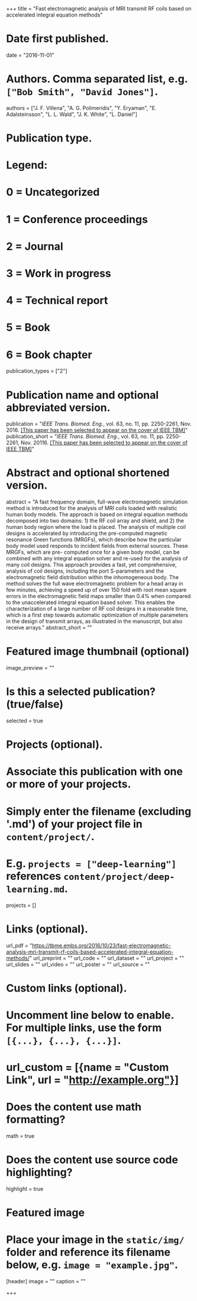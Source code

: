 +++
title = "Fast electromagnetic analysis of MRI transmit RF coils based on accelerated integral equation methods"

# Date first published.
date = "2016-11-01"

# Authors. Comma separated list, e.g. `["Bob Smith", "David Jones"]`.
authors = ["J. F. Villena", "A. G. Polimeridis", "Y. Eryaman", "E. Adalsteinsson", "L. L. Wald", "J. K. White", "L. Daniel"]

# Publication type.
# Legend:
# 0 = Uncategorized
# 1 = Conference proceedings
# 2 = Journal
# 3 = Work in progress
# 4 = Technical report
# 5 = Book
# 6 = Book chapter
publication_types = ["2"]

# Publication name and optional abbreviated version.
publication = "*IEEE Trans. Biomed. Eng.*, vol. 63, no. 11, pp. 2250-2261, Nov. 2016. [[This paper has been selected to appear on the cover of IEEE TBM]](https://ieeexplore.ieee.org/stamp/stamp.jsp?tp=&arnumber=7593438)"
publication_short = "*IEEE Trans. Biomed. Eng.*, vol. 63, no. 11, pp. 2250-2261, Nov. 20116. [[This paper has been selected to appear on the cover of IEEE TBM]](https://ieeexplore.ieee.org/stamp/stamp.jsp?tp=&arnumber=7593438)"

# Abstract and optional shortened version.
abstract = "A fast frequency domain, full-wave electromagnetic simulation method is introduced for the analysis of MRI coils loaded with realistic human body models. The approach is based on integral equation methods decomposed into two domains: 1) the RF coil array and shield, and 2) the human body region where the load is placed. The analysis of multiple coil designs is accelerated by introducing the pre-computed magnetic resonance Green functions (MRGFs), which describe how the particular body model used responds to incident fields from external sources. These MRGFs, which are pre- computed once for a given body model, can be combined with any integral equation solver and re-used for the analysis of many coil designs. This approach provides a fast, yet comprehensive, analysis of coil designs, including the port S-parameters and the electromagnetic field distribution within the inhomogeneous body. The method solves the full wave electromagnetic problem for a head array in few minutes, achieving a speed up of over 150 fold with root mean square errors in the electromagnetic field maps smaller than 0.4% when compared to the unaccelerated integral equation based solver. This enables the characterization of a large number of RF coil designs in a reasonable time, which is a first step towards automatic optimization of multiple parameters in the design of transmit arrays, as illustrated in the manuscript, but also receive arrays."
abstract_short = ""

# Featured image thumbnail (optional)
image_preview = ""

# Is this a selected publication? (true/false)
selected = true

# Projects (optional).
#   Associate this publication with one or more of your projects.
#   Simply enter the filename (excluding '.md') of your project file in `content/project/`.
#   E.g. `projects = ["deep-learning"]` references `content/project/deep-learning.md`.
projects = []

# Links (optional).
url_pdf = "https://tbme.embs.org/2016/10/23/fast-electromagnetic-analysis-mri-transmit-rf-coils-based-accelerated-integral-equation-methods/"
url_preprint = ""
url_code = ""
url_dataset = ""
url_project = ""
url_slides = ""
url_video = ""
url_poster = ""
url_source = ""

# Custom links (optional).
#   Uncomment line below to enable. For multiple links, use the form `[{...}, {...}, {...}]`.
# url_custom = [{name = "Custom Link", url = "http://example.org"}]

# Does the content use math formatting?
math = true

# Does the content use source code highlighting?
highlight = true

# Featured image
# Place your image in the `static/img/` folder and reference its filename below, e.g. `image = "example.jpg"`.
[header]
image = ""
caption = ""

+++
